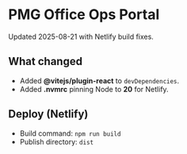 # PMG Office Ops Portal
Updated 2025-08-21 with Netlify build fixes.

## What changed
- Added **@vitejs/plugin-react** to `devDependencies`.
- Added **.nvmrc** pinning Node to **20** for Netlify.

## Deploy (Netlify)
- Build command: `npm run build`
- Publish directory: `dist`
